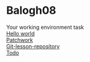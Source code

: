 # Balogh08
Your working environment task
<br>
[Hello world](https://github.com/Balogh08/hello-world)
<br>
[Patchwork](https://github.com/Balogh08/patchwork)
<br>
[Git-lesson-repository](https://github.com/Balogh08/git-lesson-repository)
<br>
[Todo](https://github.com/Balogh08/Todo)
<br>
